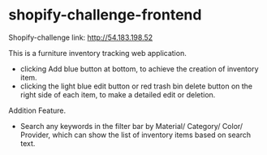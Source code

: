 # shopify-challenge-frontend

Shopify-challenge link: http://54.183.198.52

This is a furniture inventory tracking web application.

- clicking Add blue button at bottom, to achieve the creation of inventory item.
- clicking the light blue edit button or red trash bin delete button on the right side of each item, to make a detailed edit or deletion.

Addition Feature.
- Search any keywords in the filter bar by Material/ Category/ Color/ Provider, which can show the list of inventory items based on search text.
